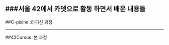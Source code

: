 ###서울 42에서 카뎃으로 활동 하면서 배운 내용들
-------------------------------------------------------------------------

##C-pisine
:라피신 과정

-------------------------------------------------------------------------

##42Cursus
:본 과정
